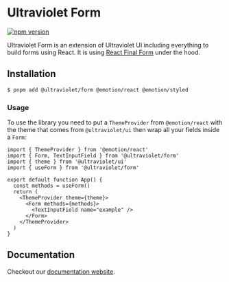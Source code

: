 # Ultraviolet Form

[![npm version](https://badge.fury.io/js/%40ultraviolet%2Fform.svg)](https://badge.fury.io/js/%40ultraviolet%2Fform)

Ultraviolet Form is an extension of Ultraviolet UI including everything to build forms using React.
It is using [React Final Form](https://react-hook-form.com/) under the hood.

## Installation

```sh
$ pnpm add @ultraviolet/form @emotion/react @emotion/styled
```

### Usage

To use the library you need to put a `ThemeProvider` from `@emotion/react` with the theme that comes from `@ultraviolet/ui` then wrap all your fields inside a `Form`:

```tsx
import { ThemeProvider } from '@emotion/react'
import { Form, TextInputField } from '@ultraviolet/form'
import { theme } from '@ultraviolet/ui'
import { useForm } from '@ultraviolet/form'

export default function App() {
  const methods = useForm()
  return (
    <ThemeProvider theme={theme}>
      <Form methods={methods}>
        <TextInputField name="example" />
      </Form>
    </ThemeProvider>
  )
}
```

## Documentation

Checkout our [documentation website](https://storybook.ultraviolet.scaleway.com/).
